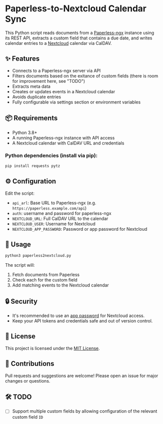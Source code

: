 # Paperless-to-Nextcloud Calendar Sync

This Python script reads documents from a [Paperless-ngx](https://github.com/paperless-ngx/paperless-ngx) instance using its REST API, extracts a custom field that contains a due date, and writes calendar entries to a [Nextcloud](https://nextcloud.com/) calendar via CalDAV.

## ✨ Features

- Connects to a Paperless-ngx server via API
- Filters documents based on the exitance of custom fields (there is room for improvement here, see "TODO")
- Extracts meta data 
- Creates or updates events in a Nextcloud calendar
- Avoids duplicate entries
- Fully configurable via settings section or environment variables

## 📦 Requirements

- Python 3.8+
- A running Paperless-ngx instance with API access
- A Nextcloud calendar with CalDAV URL and credentials

### Python dependencies (install via pip):

```bash
pip install requests pytz
```

## ⚙️ Configuration

Edit the script:

- `api_arl`: Base URL to Paperless-ngx (e.g. `https://paperless.example.com/api`)
- `auth`: username and password for paperless-ngx
- `NEXTCLOUD_URL`: Full CalDAV URL to the calendar
- `NEXTCLOUD_USER`: Username for Nextcloud
- `NEXTCLOUD_APP_PASSWORD`: Password or app password for Nextcloud


## 🚀 Usage

```bash
python3 paperless2nextcloud.py
```

The script will:
1. Fetch documents from Paperless
2. Check each for the custom field
3. Add matching events to the Nextcloud calendar

## 🔒 Security

- It's recommended to use an [app password](https://docs.nextcloud.com/server/latest/user_manual/en/security/app_passwords.html) for Nextcloud access.
- Keep your API tokens and credentials safe and out of version control.

## 📄 License

This project is licensed under the [MIT License](LICENSE).

## 🙌 Contributions

Pull requests and suggestions are welcome! Please open an issue for major changes or questions.

## 🛠️ TODO

- [ ] Support multiple custom fields by allowing configuration of the relevant custom field `ID`
